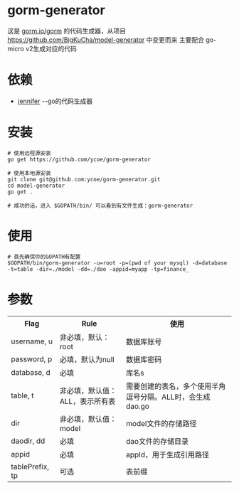 gorm-generator
===

这是 [gorm.io/gorm](https://gorm.io/gorm) 的代码生成器，从项目 https://github.com/BigKuCha/model-generator 中变更而来
主要配合 go-micro v2生成对应的代码

依赖
===
- [jennifer](https://github.com/dave/jennifer) --go的代码生成器

安装
===

```
# 使用远程源安装
go get https://github.com/ycoe/gorm-generator

# 使用本地源安装
git clone git@github.com:ycoe/gorm-generator.git
cd model-generator
go get .

# 成功的话，进入 $GOPATH/bin/ 可以看到有文件生成：gorm-generator
```

使用
===

```
# 首先确保你的GOPATH有配置
$GOPATH/bin/gorm-generator -u=root -p=(pwd of your mysql) -d=database -t=table -dir=./model -dd=./dao -appid=myapp -tp=finance_
```

参数
===
<table>
 <tr>
    <th>Flag</th>
    <th>Rule</th>
    <th>使用</th>
  </tr>
  <tr>
    <td>username, u</td>
    <td>非必填，默认：root</td>
    <td>数据库账号</td>
  </tr>
  
  <tr>
    <td>password, p</td>
    <td>必填，默认为null</td>
    <td>数据库密码</td>
  </tr>
  
  <tr>
    <td>database, d</td>
    <td>必填</td>
    <td>库名s</td>
  </tr>
  <tr>
    <td>table, t</td>
    <td>非必填，默认值：ALL，表示所有表</td>
    <td>需要创建的表名，多个使用半角逗号分隔。ALL时，会生成dao.go</td>
  </tr>
  
  <tr>
    <td>dir</td>
    <td>非必填，默认值：model</td>
    <td>model文件的存储路径</td>
  </tr>
  
  <tr>
    <td>daodir, dd</td>
    <td>必填</td>
    <td>dao文件的存储目录</td>
  </tr>
  
  <tr>
    <td>appid</td>
    <td>必填</td>
    <td>appId，用于生成引用路径</td>
  </tr>
  
  <tr>
    <td>tablePrefix, tp</td>
    <td>可选</td>
    <td>表前缀</td>
  </tr>
</table>
